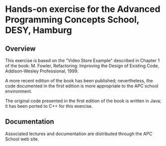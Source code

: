 # Hands-on exercise for the Advanced Programming Concepts School, DESY, Hamburg

## Overview
This exercise is based on the "Video Store Example" described in Chapter 1 of the book: 
M. Fowler, Refactoring: Improving the Design of Existing Code, Addison-Wesley Professional, 1999.

A more recent edition of the book has been published; nevertheless, the code documented in 
the first edition is more appropriate to the APC school environment.

The original code presented in the first edition of the book is written in Java; 
it has been ported to C++ for this exercise. 

## Documentation

Associated lectures and documentation are distributed through the APC School web site.
